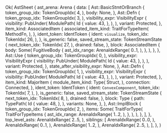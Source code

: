 Ok(
    AstSheet {
        ast_arena: Arena {
            data: [
                Ast::BasicStmtOrBranch {
                    token_group_idx: TokenGroupIdx(
                        4,
                    ),
                    body: None,
                },
                Ast::Defn {
                    token_group_idx: TokenGroupIdx(
                        3,
                    ),
                    visibility_expr: VisibilityExpr {
                        visibility: PubUnder(
                            ModulePath(
                                Id {
                                    value: 43,
                                },
                            ),
                        ),
                        variant: Protected,
                    },
                    item_kind: AssociatedItem {
                        associated_item_kind: TraitForTypeItem(
                            MethodFn,
                        ),
                    },
                    ident_token: IdentToken {
                        ident: `visualize`,
                        token_idx: TokenIdx(
                            26,
                        ),
                    },
                    is_generic: false,
                    saved_stream_state: TokenStreamState {
                        next_token_idx: TokenIdx(
                            27,
                        ),
                        drained: false,
                    },
                    block: AssociatedItem {
                        body: Some(
                            FugitiveBody {
                                ast_idx_range: ArenaIdxRange(
                                    0..1,
                                ),
                            },
                        ),
                    },
                },
                Ast::Use {
                    token_group_idx: TokenGroupIdx(
                        0,
                    ),
                    visibility_expr: VisibilityExpr {
                        visibility: PubUnder(
                            ModulePath(
                                Id {
                                    value: 43,
                                },
                            ),
                        ),
                        variant: Protected,
                    },
                    state_after_visibility_expr: None,
                },
                Ast::Defn {
                    token_group_idx: TokenGroupIdx(
                        1,
                    ),
                    visibility_expr: VisibilityExpr {
                        visibility: PubUnder(
                            ModulePath(
                                Id {
                                    value: 43,
                                },
                            ),
                        ),
                        variant: Protected,
                    },
                    item_kind: MajorItem {
                        module_item_kind: Type(
                            Struct,
                        ),
                        connection: Connected,
                    },
                    ident_token: IdentToken {
                        ident: `ConvexComponent`,
                        token_idx: TokenIdx(
                            7,
                        ),
                    },
                    is_generic: false,
                    saved_stream_state: TokenStreamState {
                        next_token_idx: TokenIdx(
                            8,
                        ),
                        drained: false,
                    },
                    block: Type {
                        path: TypePath(
                            Id {
                                value: 48,
                            },
                        ),
                        variants: None,
                    },
                },
                Ast::ImplBlock {
                    token_group_idx: TokenGroupIdx(
                        2,
                    ),
                    items: Some(
                        TraitForType(
                            TraitForTypeItems {
                                ast_idx_range: ArenaIdxRange(
                                    1..2,
                                ),
                            },
                        ),
                    ),
                },
            ],
        },
        top_level_asts: ArenaIdxRange(
            2..5,
        ),
        siblings: [
            ArenaIdxRange(
                0..0,
            ),
            ArenaIdxRange(
                0..1,
            ),
            ArenaIdxRange(
                1..2,
            ),
            ArenaIdxRange(
                2..5,
            ),
        ],
    },
)